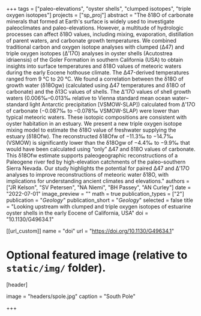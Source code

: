+++
tags = ["paleo-elevations", "oyster shells", "clumped isotopes", "triple oxygen isotopes"]
projects = ["sp_proj"]
abstract = "The δ18O of carbonate minerals that formed at Earth's surface is widely used to investigate paleoclimates and paleo-elevations. However, a multitude of hydrologic processes can affect δ18O values, including mixing, evaporation, distillation of parent waters, and carbonate growth temperatures. We combined traditional carbon and oxygen isotope analyses with clumped (Δ47) and triple oxygen isotopes (Δ′17O) analyses in oyster shells (Acutostrea idriaensis) of the Goler Formation in southern California (USA) to obtain insights into surface temperatures and δ18O values of meteoric waters during the early Eocene hothouse climate. The Δ47-derived temperatures ranged from 9 °C to 20 °C. We found a correlation between the δ18O of growth water (δ18Ogw) (calculated using Δ47 temperatures and δ18O of carbonate) and the δ13C values of shells. The Δ′17O values of shell growth waters (0.006‰–0.013‰ relative to Vienna standard mean ocean water–standard light Antarctic precipitation [VSMOW-SLAP]) calculated from Δ′17O of carbonate (−0.087‰ to −0.078‰ VSMOW-SLAP) were lower than typical meteoric waters. These isotopic compositions are consistent with oyster habitation in an estuary. We present a new triple oxygen isotope mixing model to estimate the δ18O value of freshwater supplying the estuary (δ18Ofw). The reconstructed δ18Ofw of −11.3‰ to −14.7‰ (VSMOW) is significantly lower than the δ18Ogw of −4.4‰ to −9.9‰ that would have been calculated using “only” Δ47 and δ18O values of carbonate. This δ18Ofw estimate supports paleogeographic reconstructions of a Paleogene river fed by high-elevation catchments of the paleo–southern Sierra Nevada. Our study highlights the potential for paired Δ47 and Δ′17O analyses to improve reconstructions of meteoric water δ18O, with implications for understanding ancient climates and elevations."
authors = ["JR Kelson", "SV Petersen", "NA Niemi", "BH Passey", "AN Curley"]
date = "2022-07-01"
image_preview = ""
math = true
publication_types = ["2"]
publication = "*Geology*"
publication_short = "*Geology*"
selected = false
title = "Looking upstream with clumped and triple oxygen isotopes of estuarine oyster shells in the early Eocene of California, USA"
doi = "10.1130/G49634.1"

[[url_custom]]
name = "doi"
url = "https://doi.org/10.1130/G49634.1"

# Optional featured image (relative to `static/img/` folder).
[header]

image = "headers/spole.jpg"
caption = "South Pole"

+++
